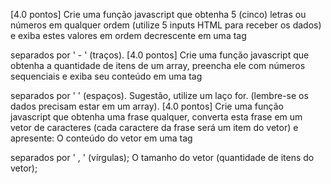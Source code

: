 [4.0 pontos] Crie uma função javascript que obtenha 5 (cinco) letras ou números em qualquer ordem (utilize 5 inputs HTML para receber os dados) e exiba estes valores em ordem decrescente em uma tag <p> separados por ' - ' (traços).
[4.0 pontos] Crie uma função javascript que obtenha a quantidade de itens de um array, preencha ele com números sequenciais e exiba seu conteúdo em uma tag <p> separados por '  ' (espaços). Sugestão, utilize um laço for. (lembre-se os dados precisam estar em um array).
[4.0 pontos] Crie uma função javascript que obtenha uma frase qualquer, converta esta frase em um vetor de caracteres (cada caractere da frase será um item do vetor) e apresente:
O conteúdo do vetor em uma tag <p> separados por ' , ' (vírgulas);
O tamanho do vetor (quantidade de itens do vetor);
